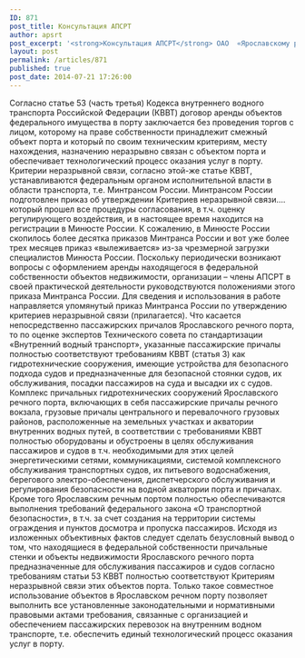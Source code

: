 ```yaml
---
ID: 871
post_title: Консультация АПСРТ
author: apsrt
post_excerpt: '<strong>Консультация АПСРТ</strong> ОАО  «Ярославскому речному порту»    по вопросу неразрывной связи находящихся в федеральной собственности пассажирских причалов речного вокзала г. Ярославля со смежными объектами, предназначенными для обслуживания пассажиров и причалов (как средства обеспечения пассажирских перевозок) и принадлежащими на правах собственности ОАО «Ярославский речной порт».'
layout: post
permalink: /articles/871
published: true
post_date: 2014-07-21 17:26:00
---
```

Согласно статье 53 (часть третья) Кодекса внутреннего водного транспорта Российской Федерации (КВВТ) договор аренды объектов федерального имущества в порту заключается без проведения торгов с лицом, которому на праве собственности принадлежит смежный объект порта и который по своим техническим критериям, месту нахождения, назначению неразрывно связан с объектом порта и обеспечивает технологический процесс оказания услуг в порту. Критерии неразрывной связи, согласно этой-же статье КВВТ, устанавливаются федеральным органом исполнительной власти в области транспорта, т.е. Минтрансом России. Минтрансом России подготовлен приказ об утверждении Критериев неразрывной связи…. который прошел все процедуры согласования, в т.ч. оценку регулирующего воздействия, и в настоящее время находится на регистрации в Минюсте России. К сожалению, в Минюсте России скопилось более десятка приказов Минтранса России и вот уже более трех месяцев приказ «вылеживается» из-за чрезмерной загрузки специалистов Минюста России. Поскольку периодически возникают вопросы с оформлением аренды находящегося в федеральной собственности объектов недвижимости, организации – члены АПСРТ в своей практической деятельности руководствуются положениями этого приказа Минтранса России. Для сведения и использования в работе направляется упомянутый приказ Минтранса России по утверждению критериев неразрывной связи (прилагается). Что касается непосредственно пассажирских причалов Ярославского речного порта, то по оценке экспертов Технического совета по стандартизации «Внутренний водный транспорт», указанные пассажирские причалы полностью соответствуют требованиям КВВТ (статья 3) как гидротехнические сооружения, имеющие устройства для безопасного подхода судов и предназначенные для безопасной стоянки судов, их обслуживания, посадки пассажиров на суда и высадки их с судов. Комплекс причальных гидротехнических сооружений Ярославского речного порта, включающих в себя пассажирские причалы речного вокзала, грузовые причалы центрального и перевалочного грузовых районов, расположенные на земельных участках и акватории внутренних водных путей, в соответствии с требованиями КВВТ полностью оборудованы и обустроены в целях обслуживания пассажиров и судов в т.ч. необходимыми для этих целей энергетическими сетями, коммуникациями, системой комплексного обслуживания транспортных судов, их питьевого водоснабжения, берегового электро-обеспечения, диспетчерского обслуживания и регулирования безопасности на водной акватории порта и причалах. Кроме того Ярославским речным портом полностью обеспечиваются выполнения требований федерального закона «О транспортной безопасности», в т.ч. за счет создания на территории системы ограждения и пунктов досмотра и пропуска пассажиров. Исходя из изложенных объективных фактов следует сделать безусловный вывод о том, что находящиеся в федеральной собственности причальные стенки и объекты недвижимости Ярославского речного порта предназначенные для обслуживания пассажиров и судов согласно требованиям статьи 53 КВВТ полностью соответствуют Критериям неразрывной связи этих объектов порта. Только такое совместное использование объектов в Ярославском речном порту позволяет выполнить все установленные законодательными и нормативными правовыми актами требования, связанные с организацией и обеспечением пассажирских перевозок на внутренним водном транспорте, т.е. обеспечить единый технологический процесс оказания услуг в порту.